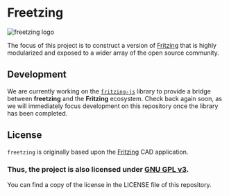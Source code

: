 # Freetzing

![freetzing logo](https://raw.githubusercontent.com/freetzing/freetzing/master/freetzing_logo.png)

The focus of this project is to construct a version of [Fritzing](https://github.com/fritzing/fritzing-app) that is highly modularized and exposed to a wider array of the open source community.

## Development

We are currently working on the [`fritzing-js`](https://github.com/freetzing/fritzing-js) library to provide a bridge between **freetzing** and the **Fritzing** ecosystem. Check back again soon, as we will immediately focus development on this repository once the library has been completed.

## License

`freetzing` is originally based upon the [Fritzing](https://github.com/fritzing/fritzing-app) CAD application.

### **Thus, the project is also licensed under [GNU GPL v3](https://www.gnu.org/licenses/gpl-3.0.en.html).**
 You can find a copy of the license in the LICENSE file of this repository.
